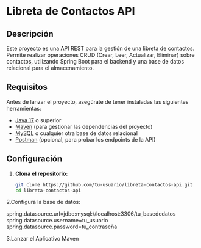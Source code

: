 # Libreta de Contactos API

## Descripción

Este proyecto es una API REST para la gestión de una libreta de contactos. Permite realizar operaciones CRUD (Crear, Leer, Actualizar, Eliminar) sobre contactos, utilizando Spring Boot para el backend y una base de datos relacional para el almacenamiento.

## Requisitos

Antes de lanzar el proyecto, asegúrate de tener instaladas las siguientes herramientas:

- [Java 17](https://www.oracle.com/java/technologies/javase-jdk17-downloads.html) o superior
- [Maven](https://maven.apache.org/download.cgi) (para gestionar las dependencias del proyecto)
- [MySQL](https://dev.mysql.com/downloads/) o cualquier otra base de datos relacional
- [Postman](https://www.postman.com/downloads/) (opcional, para probar los endpoints de la API)

## Configuración

1. **Clona el repositorio:**

   ```bash
   git clone https://github.com/tu-usuario/libreta-contactos-api.git
   cd libreta-contactos-api
2.Configura la base de datos:

spring.datasource.url=jdbc:mysql://localhost:3306/tu_basededatos
spring.datasource.username=tu_usuario
spring.datasource.password=tu_contraseña

3.Lanzar el Aplicativo Maven
